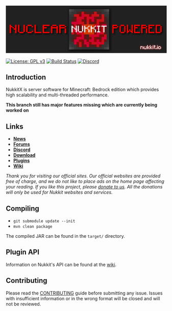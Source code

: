 ![nukkit](.github/images/banner.png)

[![License: GPL v3](https://img.shields.io/badge/License-GPL%20v3-blue.svg)](LICENSE)
[![Build Status](https://ci.potestas.xyz/job/NukkitX/job/master/badge/icon)](https://ci.potestas.xyz/job/NukkitX/job/master/)
[![Discord](https://img.shields.io/discord/393465748535640064.svg)](https://discord.gg/5PzMkyK)

Introduction
-------------

NukkitX is server software for Minecraft: Bedrock edition which provides high scalability and multi-threaded performance.

**This branch still has major features missing which are currently being worked on** 
 

Links
--------------------

* __[News](https://nukkitx.com)__
* __[Forums](https://nukkitx.com/forums)__
* __[Discord](https://discord.gg/5PzMkyK)__
* __[Download](https://ci.nukkitx.com/job/NukkitX/job/master)__
* __[Plugins](https://nukkitx.com/resources)__
* __[Wiki](https://nukkitx.com/wiki)__

*Thank you for visiting our official sites. Our official websites are provided free of charge, and we do not like to place ads on the home page affecting your reading. If you like this project, please [donate to us](https://www.paypal.com/cgi-bin/webscr?cmd=_donations&business=magicdroidx%40gmail%2ecom&lc=US&item_name=Nukkit&currency_code=USD&bn=PP%2dDonationsBF%3apaypal%2ddonate%2dyellow%2esvg%3aNonHostedGuest). All the donations will only be used for Nukkit websites and services.*

Compiling
-------------
- `git submodule update --init`
- `mvn clean package`

The compiled JAR can be found in the `target/` directory.

Plugin API
-------------
Information on Nukkit's API can be found at the [wiki](https://nukkitx.com/wiki/nukkit/).

Contributing
------------
Please read the [CONTRIBUTING](.github/CONTRIBUTING.md) guide before submitting any issue. Issues with insufficient information or in the wrong format will be closed and will not be reviewed.
